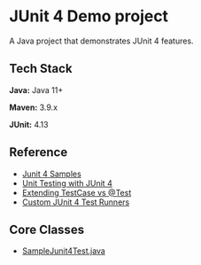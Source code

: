 
# JUnit 4 Demo project

A Java project that demonstrates JUnit 4 features.

## Tech Stack

**Java:** Java 11+

**Maven:** 3.9.x

**JUnit:** 4.13

## Reference
* [Junit 4 Samples](https://github.com/junit-team/junit4/tree/main/src/test/java/junit/samples)
* [Unit Testing with JUnit 4](https://www.vogella.com/tutorials/JUnit4/article.html)
* [Extending TestCase vs @Test](https://stackoverflow.com/questions/2635839/junit-confusion-use-extends-testcase-or-test/2635946#2635946)
* [Custom JUnit 4 Test Runners](https://www.baeldung.com/junit-4-custom-runners)

## Core Classes
* [SampleJunit4Test.java](https://github.com/navrwork/unit-testing/blob/main/Junit4Demo/src/test/java/com/navr/junitdemo/SampleJunit4Test.java)
